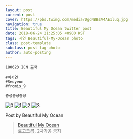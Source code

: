 ```yaml
---
layout: post
current: post
cover: https://pbs.twimg.com/media/DgdNBBsV4AE1luq.jpg
navigation: true
title: Beautiful My Ocean twitter post
date: 2018-06-24 21:25:05 +0900 KST
tags: 서연 Beautiful-My-Ocean photo
class: post-template
subclass: post tag-photo
author: auto-posting
---
```


```  
180623 ICN 출국  
  
#이서연  
#Seoyeon  
#fromis_9   
  
충성충성충성  

```

![0](https://pbs.twimg.com/media/DgdM5sOV4AAH0Yi.jpg)
![1](https://pbs.twimg.com/media/DgdM8gQVMAEGcEc.jpg)
![2](https://pbs.twimg.com/media/DgdM-wxUcAAgT2o.jpg)
![3](https://pbs.twimg.com/media/DgdNBBsV4AE1luq.jpg)


Post by Beautiful My Ocean

> [Beautiful My Ocean](https://twitter.com/BMO_fromis)  
  로고크롭, 2차가공 금지